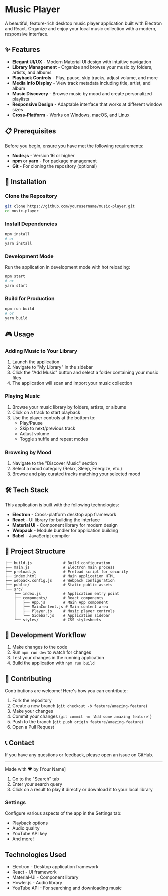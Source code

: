# Music Player



A beautiful, feature-rich desktop music player application built with Electron and React. Organize and enjoy your local music collection with a modern, responsive interface.

## ✨ Features

- **Elegant UI/UX** - Modern Material UI design with intuitive navigation
- **Library Management** - Organize and browse your music by folders, artists, and albums
- **Playback Controls** - Play, pause, skip tracks, adjust volume, and more
- **Media Info Display** - View track metadata including title, artist, and album
- **Music Discovery** - Browse music by mood and create personalized playlists
- **Responsive Design** - Adaptable interface that works at different window sizes
- **Cross-Platform** - Works on Windows, macOS, and Linux

## 📋 Prerequisites

Before you begin, ensure you have met the following requirements:

- **Node.js** - Version 16 or higher
- **npm** or **yarn** - For package management
- **Git** - For cloning the repository (optional)

## 🚀 Installation

### Clone the Repository

```bash
git clone https://github.com/yourusername/music-player.git
cd music-player
```

### Install Dependencies

```bash
npm install
# or
yarn install
```

### Development Mode

Run the application in development mode with hot reloading:

```bash
npm start
# or
yarn start
```

### Build for Production

```bash
npm run build
# or
yarn build
```

## 🎮 Usage

### Adding Music to Your Library

1. Launch the application
2. Navigate to "My Library" in the sidebar
3. Click the "Add Music" button and select a folder containing your music files
4. The application will scan and import your music collection

### Playing Music

1. Browse your music library by folders, artists, or albums
2. Click on a track to start playback
3. Use the player controls at the bottom to:
   - Play/Pause
   - Skip to next/previous track
   - Adjust volume
   - Toggle shuffle and repeat modes

### Browsing by Mood

1. Navigate to the "Discover Music" section
2. Select a mood category (Relax, Sleep, Energize, etc.)
3. Browse and play curated tracks matching your selected mood

## 🛠️ Tech Stack

This application is built with the following technologies:

- **Electron** - Cross-platform desktop app framework
- **React** - UI library for building the interface
- **Material UI** - Component library for modern design
- **Webpack** - Module bundler for application building
- **Babel** - JavaScript compiler

## 📁 Project Structure

```
├── build.js              # Build configuration
├── main.js               # Electron main process
├── preload.js            # Preload script for security
├── index.html            # Main application HTML
├── webpack.config.js     # Webpack configuration
├── public/               # Static public assets
└── src/
    ├── index.js          # Application entry point
    ├── components/       # React components
    │   ├── App.js        # Main App component
    │   ├── MainContent.js # Main content area
    │   ├── Player.js     # Music player controls
    │   └── Sidebar.js    # Application sidebar
    └── styles/           # CSS stylesheets
```

## 🔄 Development Workflow

1. Make changes to the code
2. Run `npm run dev` to watch for changes
3. Test your changes in the running application
4. Build the application with `npm run build`

## 🤝 Contributing

Contributions are welcome! Here's how you can contribute:

1. Fork the repository
2. Create a new branch (`git checkout -b feature/amazing-feature`)
3. Make your changes
4. Commit your changes (`git commit -m 'Add some amazing feature'`)
5. Push to the branch (`git push origin feature/amazing-feature`)
6. Open a Pull Request


## 📞 Contact

If you have any questions or feedback, please open an issue on GitHub.

---

Made with ❤️ by [Your Name]

1. Go to the "Search" tab
2. Enter your search query
3. Click on a result to play it directly or download it to your local library

### Settings

Configure various aspects of the app in the Settings tab:
- Playback options
- Audio quality
- YouTube API key
- And more!

## Technologies Used

- Electron - Desktop application framework
- React - UI framework
- Material-UI - Component library
- Howler.js - Audio library
- YouTube API - For searching and downloading music

